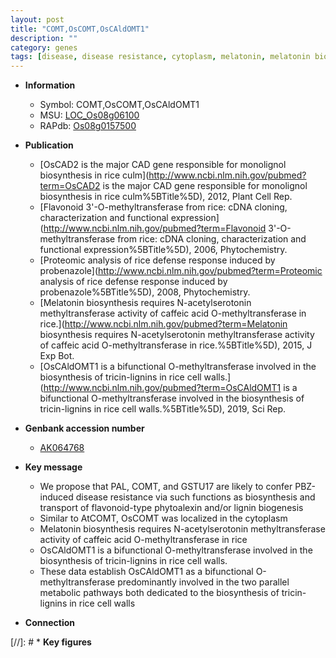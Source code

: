 ```yaml
---
layout: post
title: "COMT,OsCOMT,OsCAldOMT1"
description: ""
category: genes
tags: [disease, disease resistance, cytoplasm, melatonin, melatonin biosynthesis, methyltransferase, cell wall]
---
```


* **Information**  
    + Symbol: COMT,OsCOMT,OsCAldOMT1  
    + MSU: [LOC_Os08g06100](http://rice.uga.edu/cgi-bin/ORF_infopage.cgi?orf=LOC_Os08g06100)  
    + RAPdb: [Os08g0157500](http://rapdb.dna.affrc.go.jp/viewer/gbrowse_details/irgsp1?name=Os08g0157500)  

* **Publication**  
    + [OsCAD2 is the major CAD gene responsible for monolignol biosynthesis in rice culm](http://www.ncbi.nlm.nih.gov/pubmed?term=OsCAD2 is the major CAD gene responsible for monolignol biosynthesis in rice culm%5BTitle%5D), 2012, Plant Cell Rep.
    + [Flavonoid 3'-O-methyltransferase from rice: cDNA cloning, characterization and functional expression](http://www.ncbi.nlm.nih.gov/pubmed?term=Flavonoid 3'-O-methyltransferase from rice: cDNA cloning, characterization and functional expression%5BTitle%5D), 2006, Phytochemistry.
    + [Proteomic analysis of rice defense response induced by probenazole](http://www.ncbi.nlm.nih.gov/pubmed?term=Proteomic analysis of rice defense response induced by probenazole%5BTitle%5D), 2008, Phytochemistry.
    + [Melatonin biosynthesis requires N-acetylserotonin methyltransferase activity of caffeic acid O-methyltransferase in rice.](http://www.ncbi.nlm.nih.gov/pubmed?term=Melatonin biosynthesis requires N-acetylserotonin methyltransferase activity of caffeic acid O-methyltransferase in rice.%5BTitle%5D), 2015, J Exp Bot.
    + [OsCAldOMT1 is a bifunctional O-methyltransferase involved in the biosynthesis of tricin-lignins in rice cell walls.](http://www.ncbi.nlm.nih.gov/pubmed?term=OsCAldOMT1 is a bifunctional O-methyltransferase involved in the biosynthesis of tricin-lignins in rice cell walls.%5BTitle%5D), 2019, Sci Rep.

* **Genbank accession number**  
    + [AK064768](http://www.ncbi.nlm.nih.gov/nuccore/AK064768)

* **Key message**  
    + We propose that PAL, COMT, and GSTU17 are likely to confer PBZ-induced disease resistance via such functions as biosynthesis and transport of flavonoid-type phytoalexin and/or lignin biogenesis
    + Similar to AtCOMT, OsCOMT was localized in the cytoplasm
    + Melatonin biosynthesis requires N-acetylserotonin methyltransferase activity of caffeic acid O-methyltransferase in rice
    + OsCAldOMT1 is a bifunctional O-methyltransferase involved in the biosynthesis of tricin-lignins in rice cell walls.
    + These data establish OsCAldOMT1 as a bifunctional O-methyltransferase predominantly involved in the two parallel metabolic pathways both dedicated to the biosynthesis of tricin-lignins in rice cell walls

* **Connection**  

[//]: # * **Key figures**  


